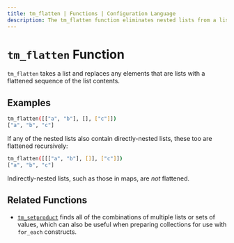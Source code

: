 ```yaml
---
title: tm_flatten | Functions | Configuration Language
description: The tm_flatten function eliminates nested lists from a list.
---
```


# `tm_flatten` Function

`tm_flatten` takes a list and replaces any elements that are lists with a
flattened sequence of the list contents.

## Examples

```sh
tm_flatten([["a", "b"], [], ["c"]])
["a", "b", "c"]
```

If any of the nested lists also contain directly-nested lists, these too are
flattened recursively:

```sh
tm_flatten([[["a", "b"], []], ["c"]])
["a", "b", "c"]
```

Indirectly-nested lists, such as those in maps, are _not_ flattened.

## Related Functions

* [`tm_setproduct`](./tm_setproduct.md) finds all of the combinations of multiple
  lists or sets of values, which can also be useful when preparing collections
  for use with `for_each` constructs.
